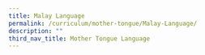 ```yaml
---
title: Malay Language
permalink: /curriculum/mother-tongue/Malay-Language/
description: ""
third_nav_title: Mother Tongue Language
---
```



